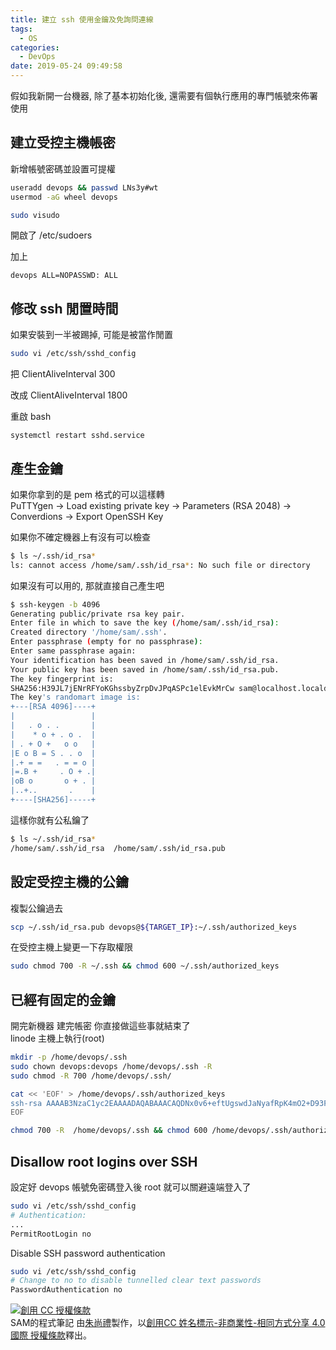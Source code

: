 ```yaml
---
title: 建立 ssh 使用金鑰及免詢問連線
tags:
  - OS
categories:
  - DevOps
date: 2019-05-24 09:49:58
---
```



假如我新開一台機器, 除了基本初始化後, 還需要有個執行應用的專門帳號來佈署使用

<!--more-->

## 建立受控主機帳密
新增帳號密碼並設置可提權
``` bash
useradd devops && passwd LNs3y#wt
usermod -aG wheel devops
```

``` bash
sudo visudo
```
開啟了 /etc/sudoers

加上
```
devops ALL=NOPASSWD: ALL
```

## 修改 ssh 閒置時間

如果安裝到一半被踢掉, 可能是被當作閒置
``` bash
sudo vi /etc/ssh/sshd_config
```
把
ClientAliveInterval 300

改成
ClientAliveInterval 1800

重啟 bash
```
systemctl restart sshd.service
```

## 產生金鑰
如果你拿到的是 pem 格式的可以這樣轉  
PuTTYgen -> Load existing private key -> Parameters (RSA 2048) -> Converdions -> Export OpenSSH Key

如果你不確定機器上有沒有可以檢查
``` bash
$ ls ~/.ssh/id_rsa*
ls: cannot access /home/sam/.ssh/id_rsa*: No such file or directory
```

如果沒有可以用的, 那就直接自己產生吧
``` bash
$ ssh-keygen -b 4096
Generating public/private rsa key pair.
Enter file in which to save the key (/home/sam/.ssh/id_rsa):
Created directory '/home/sam/.ssh'.
Enter passphrase (empty for no passphrase):
Enter same passphrase again:
Your identification has been saved in /home/sam/.ssh/id_rsa.
Your public key has been saved in /home/sam/.ssh/id_rsa.pub.
The key fingerprint is:
SHA256:H39JL7jENrRFYoKGhssbyZrpDvJPqASPc1elEvkMrCw sam@localhost.localdomain
The key's randomart image is:
+---[RSA 4096]----+
|                 |
|   . o . .       |
|    * o + . o .  |
| . + O +   o o   |
|E o B = S . . o  |
|.+ = =   . = = o |
|=.B +     . O + .|
|oB o       o + . |
|..+..       .    |
+----[SHA256]-----+
```

這樣你就有公私鑰了
``` bash
$ ls ~/.ssh/id_rsa*
/home/sam/.ssh/id_rsa  /home/sam/.ssh/id_rsa.pub
```

## 設定受控主機的公鑰

複製公鑰過去
``` bash
scp ~/.ssh/id_rsa.pub devops@${TARGET_IP}:~/.ssh/authorized_keys
```

在受控主機上變更一下存取權限
``` bash
sudo chmod 700 -R ~/.ssh && chmod 600 ~/.ssh/authorized_keys
```

## 已經有固定的金鑰

開完新機器 建完帳密 你直接做這些事就結束了  
linode 主機上執行(root)
``` bash
mkdir -p /home/devops/.ssh
sudo chown devops:devops /home/devops/.ssh -R
sudo chmod -R 700 /home/devops/.ssh/

cat << 'EOF' > /home/devops/.ssh/authorized_keys
ssh-rsa AAAAB3NzaC1yc2EAAAADAQABAAACAQDNx0v6+eftUgswdJaNyafRpK4mO2+D93FYOT10k+7KHSAacgkd4n/L7M0qlvb066RahCsuiowmEtp9kjLxVlqF9uQDlRMVN+Yorduui+8A3mXvqNPfMYvCYVinP6adl/+9SrOadSP20bBXQHXBpgz0q1SHBTsI4ETfplBKwfAx2hCy08IcZwcafITVOSRa5/SN+w== sam@zhushanglide-MacBook-Air.local
EOF

chmod 700 -R  /home/devops/.ssh && chmod 600 /home/devops/.ssh/authorized_keys
```

## Disallow root logins over SSH
設定好 devops 帳號免密碼登入後 root 就可以關避遠端登入了
``` bash
sudo vi /etc/ssh/sshd_config
# Authentication:
...
PermitRootLogin no
```

Disable SSH password authentication
``` bash
sudo vi /etc/ssh/sshd_config
# Change to no to disable tunnelled clear text passwords
PasswordAuthentication no
```



<a rel="license" href="http://creativecommons.org/licenses/by-nc-sa/4.0/"><img alt="創用 CC 授權條款" style="border-width:0" src="https://i.creativecommons.org/l/by-nc-sa/4.0/88x31.png" /></a><br /><span xmlns:dct="http://purl.org/dc/terms/" property="dct:title">SAM的程式筆記 </span>由<a xmlns:cc="http://creativecommons.org/ns#" href="https://blog.samchu.dev/" property="cc:attributionName" rel="cc:attributionURL">朱尚禮</a>製作，以<a rel="license" href="http://creativecommons.org/licenses/by-nc-sa/4.0/">創用CC 姓名標示-非商業性-相同方式分享 4.0 國際 授權條款</a>釋出。